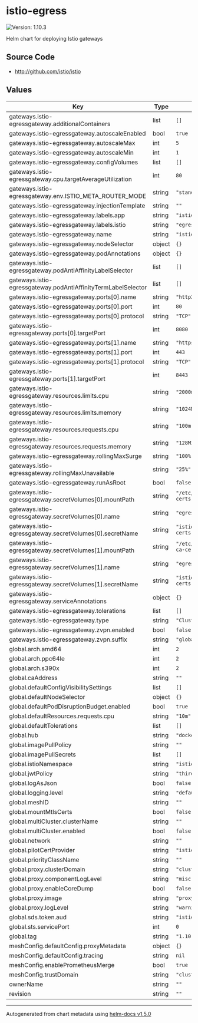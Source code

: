 # istio-egress

![Version: 1.10.3](https://img.shields.io/badge/Version-1.10.3-informational?style=flat-square)

Helm chart for deploying Istio gateways

## Source Code

* <http://github.com/istio/istio>

## Values

| Key | Type | Default | Description |
|-----|------|---------|-------------|
| gateways.istio-egressgateway.additionalContainers | list | `[]` |  |
| gateways.istio-egressgateway.autoscaleEnabled | bool | `true` |  |
| gateways.istio-egressgateway.autoscaleMax | int | `5` |  |
| gateways.istio-egressgateway.autoscaleMin | int | `1` |  |
| gateways.istio-egressgateway.configVolumes | list | `[]` |  |
| gateways.istio-egressgateway.cpu.targetAverageUtilization | int | `80` |  |
| gateways.istio-egressgateway.env.ISTIO_META_ROUTER_MODE | string | `"standard"` |  |
| gateways.istio-egressgateway.injectionTemplate | string | `""` |  |
| gateways.istio-egressgateway.labels.app | string | `"istio-egressgateway"` |  |
| gateways.istio-egressgateway.labels.istio | string | `"egressgateway"` |  |
| gateways.istio-egressgateway.name | string | `"istio-egressgateway"` |  |
| gateways.istio-egressgateway.nodeSelector | object | `{}` |  |
| gateways.istio-egressgateway.podAnnotations | object | `{}` |  |
| gateways.istio-egressgateway.podAntiAffinityLabelSelector | list | `[]` |  |
| gateways.istio-egressgateway.podAntiAffinityTermLabelSelector | list | `[]` |  |
| gateways.istio-egressgateway.ports[0].name | string | `"http2"` |  |
| gateways.istio-egressgateway.ports[0].port | int | `80` |  |
| gateways.istio-egressgateway.ports[0].protocol | string | `"TCP"` |  |
| gateways.istio-egressgateway.ports[0].targetPort | int | `8080` |  |
| gateways.istio-egressgateway.ports[1].name | string | `"https"` |  |
| gateways.istio-egressgateway.ports[1].port | int | `443` |  |
| gateways.istio-egressgateway.ports[1].protocol | string | `"TCP"` |  |
| gateways.istio-egressgateway.ports[1].targetPort | int | `8443` |  |
| gateways.istio-egressgateway.resources.limits.cpu | string | `"2000m"` |  |
| gateways.istio-egressgateway.resources.limits.memory | string | `"1024Mi"` |  |
| gateways.istio-egressgateway.resources.requests.cpu | string | `"100m"` |  |
| gateways.istio-egressgateway.resources.requests.memory | string | `"128Mi"` |  |
| gateways.istio-egressgateway.rollingMaxSurge | string | `"100%"` |  |
| gateways.istio-egressgateway.rollingMaxUnavailable | string | `"25%"` |  |
| gateways.istio-egressgateway.runAsRoot | bool | `false` |  |
| gateways.istio-egressgateway.secretVolumes[0].mountPath | string | `"/etc/istio/egressgateway-certs"` |  |
| gateways.istio-egressgateway.secretVolumes[0].name | string | `"egressgateway-certs"` |  |
| gateways.istio-egressgateway.secretVolumes[0].secretName | string | `"istio-egressgateway-certs"` |  |
| gateways.istio-egressgateway.secretVolumes[1].mountPath | string | `"/etc/istio/egressgateway-ca-certs"` |  |
| gateways.istio-egressgateway.secretVolumes[1].name | string | `"egressgateway-ca-certs"` |  |
| gateways.istio-egressgateway.secretVolumes[1].secretName | string | `"istio-egressgateway-ca-certs"` |  |
| gateways.istio-egressgateway.serviceAnnotations | object | `{}` |  |
| gateways.istio-egressgateway.tolerations | list | `[]` |  |
| gateways.istio-egressgateway.type | string | `"ClusterIP"` |  |
| gateways.istio-egressgateway.zvpn.enabled | bool | `false` |  |
| gateways.istio-egressgateway.zvpn.suffix | string | `"global"` |  |
| global.arch.amd64 | int | `2` |  |
| global.arch.ppc64le | int | `2` |  |
| global.arch.s390x | int | `2` |  |
| global.caAddress | string | `""` |  |
| global.defaultConfigVisibilitySettings | list | `[]` |  |
| global.defaultNodeSelector | object | `{}` |  |
| global.defaultPodDisruptionBudget.enabled | bool | `true` |  |
| global.defaultResources.requests.cpu | string | `"10m"` |  |
| global.defaultTolerations | list | `[]` |  |
| global.hub | string | `"docker.io/istio"` |  |
| global.imagePullPolicy | string | `""` |  |
| global.imagePullSecrets | list | `[]` |  |
| global.istioNamespace | string | `"istio-system"` |  |
| global.jwtPolicy | string | `"third-party-jwt"` |  |
| global.logAsJson | bool | `false` |  |
| global.logging.level | string | `"default:info"` |  |
| global.meshID | string | `""` |  |
| global.mountMtlsCerts | bool | `false` |  |
| global.multiCluster.clusterName | string | `""` |  |
| global.multiCluster.enabled | bool | `false` |  |
| global.network | string | `""` |  |
| global.pilotCertProvider | string | `"istiod"` |  |
| global.priorityClassName | string | `""` |  |
| global.proxy.clusterDomain | string | `"cluster.local"` |  |
| global.proxy.componentLogLevel | string | `"misc:error"` |  |
| global.proxy.enableCoreDump | bool | `false` |  |
| global.proxy.image | string | `"proxyv2"` |  |
| global.proxy.logLevel | string | `"warning"` |  |
| global.sds.token.aud | string | `"istio-ca"` |  |
| global.sts.servicePort | int | `0` |  |
| global.tag | string | `"1.10.3"` |  |
| meshConfig.defaultConfig.proxyMetadata | object | `{}` |  |
| meshConfig.defaultConfig.tracing | string | `nil` |  |
| meshConfig.enablePrometheusMerge | bool | `true` |  |
| meshConfig.trustDomain | string | `"cluster.local"` |  |
| ownerName | string | `""` |  |
| revision | string | `""` |  |

----------------------------------------------
Autogenerated from chart metadata using [helm-docs v1.5.0](https://github.com/norwoodj/helm-docs/releases/v1.5.0)
